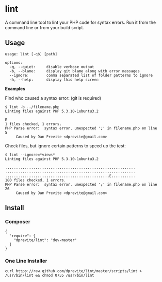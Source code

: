 # lint


A command line tool to lint your PHP code for syntax errors. Run it from the command line or from your build script.


## Usage

    usage: lint [-qb] [path]

    options:
      -q, --quiet:     disable verbose output
      -b, --blame:     display git blame along with error messages
      --ignore:        comma separated list of folder patterns to ignore
      -h, --help:      display this help screen

**Examples**

Find who caused a syntax error: (git is required)

    $ lint -b ../filename.php
    Linting files against PHP 5.3.10-1ubuntu3.2

    E
    1 files checked, 1 errors.
    PHP Parse error:  syntax error, unexpected ';' in filename.php on line 5
         Caused by Dan Previte <dprevite@gmail.com>


Check files, but ignore certain patterns to speed up the test:

    $ lint --ignore=*views*
    Linting files against PHP 5.3.10-1ubuntu3.2

    ............................................................
    ............................................................
    ................................................E...........
    180 files checked, 1 errors.
    PHP Parse error:  syntax error, unexpected ';' in filename.php on line 26
         Caused by Dan Previte <dprevite@gmail.com>

## Install

### Composer

    {
      "require": {
        "dprevite/lint": "dev-master"
      }
    }


### One Line Installer

    curl https://raw.github.com/dprevite/lint/master/scripts/lint > /usr/bin/lint && chmod 0755 /usr/bin/lint

